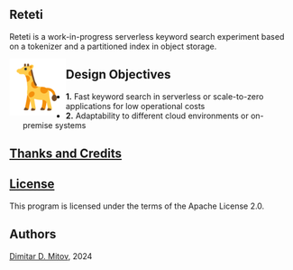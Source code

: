Reteti
--------------------------------------------------------------------------------
  
Reteti is a work-in-progress serverless keyword search experiment based on a tokenizer and a partitioned index in object storage.
  
<img align="left" width="100" height="100" src="assets/fupi_svgrepo_com.png">

## Design Objectives

* **1.** Fast keyword search in serverless or scale-to-zero applications for low operational costs
* **2.** Adaptability to different cloud environments or on-premise systems

## [Thanks and Credits](./CREDITS.md)

## [License](./LICENSE)

This program is licensed under the terms of the Apache License 2.0.

## Authors

[Dimitar D. Mitov](https://www.linkedin.com/in/dimitar-mitov-12388982/), 2024
